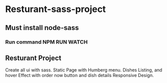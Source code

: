 # Resturant-sass-project

## Must install node-sass 
### Run command NPM RUN WATCH

## Resturant Project 
Create all ui with sass.
Static Page with Humberg menu.
Dishes Listing, and hover Effect with order now button and dish details
Responsive Design.

